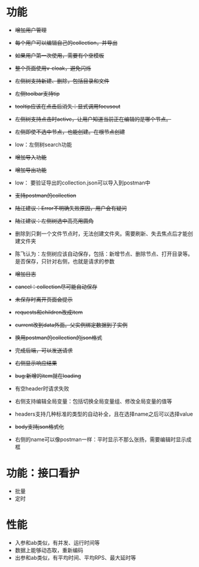 # 功能

* ~~增加用户管理~~
* ~~每个用户可以编辑自己的collection，并导出~~
* ~~如果用户第一次使用，需要有个空模板~~

* ~~整个页面使用v-cloak，避免闪烁~~

* ~~左侧树支持新建、删除，包括目录和文件~~
* ~~左侧toolbar支持tip~~
* ~~tooltip应该在点击后消失：显式调用focusout~~
* ~~左侧树支持点击时active，让用户知道当前正在编辑的是哪个节点。~~
* ~~左侧即使不选中节点，也能创建。在根节点创建~~
* low：左侧树search功能
* ~~增加导入功能~~
* ~~增加导出功能~~
* low： 要验证导出的collection.json可以导入到postman中
* ~~支持postman的collection~~
* ~~陆江建议：Error不明确失败原因，用户会有疑问~~
* ~~陆江建议：左侧树选中高亮用圆角~~
* 删除到只剩一个文件节点时，无法创建文件夹。需要刷新、失去焦点后才能创建文件夹
* 陈飞认为：左侧树应该自动保存，包括：新增节点、删除节点、打开目录等。是否保存，只针对右侧，也就是请求的参数

* ~~增加日志~~
* ~~cancel：collection尽可能自动保存~~
* ~~未保存时离开页面会提示~~

* ~~requests和children改成item~~
* ~~current改到data外面。父实例绑定数据到子实例~~

* ~~换用postman的collection的json格式~~
* ~~完成后端，可以发送请求~~

* ~~右侧显示响应结果~~
* ~~bug:新增的item就在loading~~
* 有空header时请求失败
* 右侧支持编辑全局变量：包括切换全局变量组、修改全局变量的值等
* headers支持几种标准的类型的自动补全，且在选择name之后可以选择value
* ~~body支持json格式化~~
* 右侧的name可以像postman一样：平时显示不那么张扬，需要编辑时显示成框

# 功能：接口看护

* 批量
* 定时

# 性能

* 入参和ab类似，有并发、运行时间等
* 数据上能够动态取，重新编码
* 出参和ab类似，有平均时间、平均RPS、最大延时等
